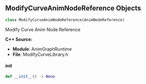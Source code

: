 ## ModifyCurveAnimNodeReference Objects

```python
class ModifyCurveAnimNodeReference(AnimNodeReference)
```

Modify Curve Anim Node Reference

**C++ Source:**

- **Module**: AnimGraphRuntime
- **File**: ModifyCurveLibrary.h

<a id="unreal.ModifyCurveAnimNodeReference.__init__"></a>

#### __init__

```python
def __init__() -> None
```

<a id="unreal.SequenceEvaluatorReference"></a>